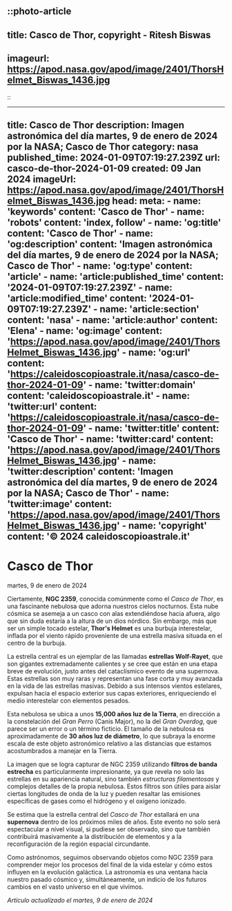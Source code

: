 ::photo-article
---
title: Casco de Thor, copyright - 
Ritesh Biswas
 -
imageurl: https://apod.nasa.gov/apod/image/2401/ThorsHelmet_Biswas_1436.jpg
---
::

---
title: Casco de Thor
description: Imagen astronómica del día martes, 9 de enero de 2024 por la NASA; Casco de Thor
category: nasa
published_time: 2024-01-09T07:19:27.239Z
url: casco-de-thor-2024-01-09
created: 09 Jan 2024
imageUrl: https://apod.nasa.gov/apod/image/2401/ThorsHelmet_Biswas_1436.jpg
head:
  meta:
    - name: 'keywords'
      content: 'Casco de Thor'
    - name: 'robots'
      content: 'index, follow'
    - name: 'og:title'
      content: 'Casco de Thor'
    - name: 'og:description'
      content: 'Imagen astronómica del día martes, 9 de enero de 2024 por la NASA; Casco de Thor'
    - name: 'og:type'
      content: 'article'
    - name: 'article:published_time'
      content: '2024-01-09T07:19:27.239Z'
    - name: 'article:modified_time'
      content: '2024-01-09T07:19:27.239Z'
    - name: 'article:section'
      content: 'nasa'
    - name: 'article:author'
      content: 'Elena'
    - name: 'og:image'
      content: 'https://apod.nasa.gov/apod/image/2401/ThorsHelmet_Biswas_1436.jpg'
    - name: 'og:url'
      content: 'https://caleidoscopioastrale.it/nasa/casco-de-thor-2024-01-09'
    - name: 'twitter:domain'
      content: 'caleidoscopioastrale.it'
    - name: 'twitter:url'
      content: 'https://caleidoscopioastrale.it/nasa/casco-de-thor-2024-01-09'
    - name: 'twitter:title'
      content: 'Casco de Thor'
    - name: 'twitter:card'
      content: 'https://apod.nasa.gov/apod/image/2401/ThorsHelmet_Biswas_1436.jpg'
    - name: 'twitter:description'
      content: 'Imagen astronómica del día martes, 9 de enero de 2024 por la NASA; Casco de Thor'
    - name: 'twitter:image'
      content: 'https://apod.nasa.gov/apod/image/2401/ThorsHelmet_Biswas_1436.jpg'
    - name: 'copyright'
      content: '© 2024 caleidoscopioastrale.it'
---
# Casco de Thor
martes, 9 de enero de 2024

Ciertamente, **NGC 2359**, conocida comúnmente como el _Casco de Thor_, es una fascinante nebulosa que adorna nuestros cielos nocturnos. Esta nube cósmica se asemeja a un casco con alas extendiéndose hacia afuera, algo que sin duda estaría a la altura de un dios nórdico. Sin embargo, más que ser un simple tocado estelar, **Thor's Helmet** es una burbuja interestelar, inflada por el viento rápido proveniente de una estrella masiva situada en el centro de la burbuja.

La estrella central es un ejemplar de las llamadas **estrellas Wolf-Rayet**, que son gigantes extremadamente calientes y se cree que están en una etapa breve de evolución, justo antes del cataclísmico evento de una supernova. Estas estrellas son muy raras y representan una fase corta y muy avanzada en la vida de las estrellas masivas. Debido a sus intensos vientos estelares, expulsan hacia el espacio exterior sus capas exteriores, enriqueciendo el medio interestelar con elementos pesados.

Esta nebulosa se ubica a unos **15,000 años luz de la Tierra**, en dirección a la constelación del _Gran Perro_ (Canis Major), no la del _Gran Overdog_, que parece ser un error o un término ficticio. El tamaño de la nebulosa es aproximadamente de **30 años luz de diámetro**, lo que subraya la enorme escala de este objeto astronómico relativo a las distancias que estamos acostumbrados a manejar en la Tierra.

La imagen que se logra capturar de NGC 2359 utilizando **filtros de banda estrecha** es particularmente impresionante, ya que revela no solo las estrellas en su apariencia natural, sino también _estructuras filamentosas_ y complejos detalles de la propia nebulosa. Estos filtros son útiles para aislar ciertas longitudes de onda de la luz y pueden resaltar las emisiones específicas de gases como el hidrógeno y el oxígeno ionizado.

Se estima que la estrella central del _Casco de Thor_ estallará en una **supernova** dentro de los próximos miles de años. Este evento no solo será espectacular a nivel visual, si pudiese ser observado, sino que también contribuirá masivamente a la distribución de elementos y a la reconfiguración de la región espacial circundante.

Como astrónomos, seguimos observando objetos como NGC 2359 para comprender mejor los procesos del final de la vida estelar y cómo estos influyen en la evolución galáctica. La astronomía es una ventana hacia nuestro pasado cósmico y, simultáneamente, un indicio de los futuros cambios en el vasto universo en el que vivimos.

_Artículo actualizado el martes, 9 de enero de 2024_